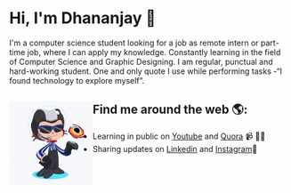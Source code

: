 # Hi, I'm Dhananjay 👋

I'm a computer science student looking for a job as remote intern or part- time job, where I can apply my knowledge. Constantly learning in the field of Computer Science and Graphic Designing. I am regular, punctual and hard-working student. One and only quote I use while performing tasks -“I found technology to explore myself”.

## Find me around the web 🌎:<a href="https://github.com/DhananjayPorwal"><img align="left" width="150" height="150" src="https://github.com/DhananjayPorwal/DhananjayPorwal/blob/master/octodhananjay/dhananjayporwal-octocat.gif?raw=true"></a>
- Learning in public on [Youtube](https://www.youtube.com/channel/UCIzgnaYhyItjl7lwomheaLA/videos?disable_polymer=1) and [Quora](https://www.quora.com/profile/Dhananjay-Porwal-2) 📹 ✍🏾
- Sharing updates on [Linkedin](https://www.linkedin.com/in/dhananjayporwal/) and [Instagram](https://www.instagram.com/porwal.exe/)💼
